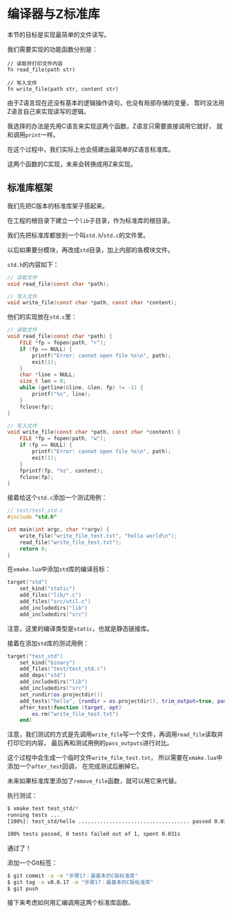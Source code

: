 # 编译器与Z标准库

本节的目标是实现最简单的文件读写。

我们需要实现的功能函数分别是：

```z
// 读取并打印文件内容
fn read_file(path str)

// 写入文件
fn write_file(path str, content str)
```

由于Z语言现在还没有基本的逻辑操作语句，也没有局部存储的变量，
暂时没法用Z语言自己来实现读写的逻辑。

我选择的办法是先用C语言来实现这两个函数，Z语言只需要直接调用它就好，
就和调用`print`一样。

在这个过程中，我们实际上也会搭建出最简单的Z语言标准库。

这两个函数的C实现，未来会转换成用Z来实现。

## 标准库框架

我们先把C版本的标准库架子搭起来。

在工程的根目录下建立一个`lib`子目录，作为标准库的根目录。

我们先把标准库都放到一个叫`std.h`/`std.c`的文件里。

以后如果要分模块，再改成`std`目录，加上内部的各模块文件。

`std.h`的内容如下：

```c
// 读取文件
void read_file(const char *path);

// 写入文件
void write_file(const char *path, const char *content);
```

他们的实现放在`std.c`里：

```c
// 读取文件
void read_file(const char *path) {
    FILE *fp = fopen(path, "r");
    if (fp == NULL) {
        printf("Error: cannot open file %s\n", path);
        exit(1);
    }
    char *line = NULL;
    size_t len = 0;
    while (getline(&line, &len, fp) != -1) {
        printf("%s", line);
    }
    fclose(fp);
}

// 写入文件
void write_file(const char *path, const char *content) {
    FILE *fp = fopen(path, "w");
    if (fp == NULL) {
        printf("Error: cannot open file %s\n", path);
        exit(1);
    }
    fprintf(fp, "%s", content);
    fclose(fp);
}
```

接着给这个`std.c`添加一个测试用例：

```c
// test/test_std.c
#include "std.h"

int main(int argc, char **argv) {
    write_file("write_file_test.txt", "hello world\n");
    read_file("write_file_test.txt");
    return 0;
}
```

在`xmake.lua`中添加`std`库的编译目标：

```lua
target("std")
    set_kind("static")
    add_files("lib/*.c")
    add_files("src/util.c")
    add_includedirs("lib")
    add_includedirs("src")
```

注意，这里的编译类型是`static`，也就是静态链接库。

接着在添加`std`库的测试用例：

```lua
target("test_std")
    set_kind("binary")
    add_files("test/test_std.c")
    add_deps("std")
    add_includedirs("lib")
    add_includedirs("src")
    set_rundir(os.projectdir())
    add_tests("hello", {rundir = os.projectdir(), trim_output=true, pass_outputs="5\nhello\nhello world"})
    after_test(function (target, opt)
        os.rm("write_file_test.txt")
    end)
```

注意，我们测试的方式是先调用`write_file`写一个文件，再调用`read_file`读取并打印它的内容，
最后再和测试用例的`pass_outputs`进行对比。

这个过程中会生成一个临时文件`write_file_test.txt`，
所以需要在`xmake.lua`中添加一个`after_test`回调，
在完成测试后删掉它。

未来如果标准库里添加了`remove_file`函数，就可以用它来代替。

执行测试：

```bash
$ xmake test test_std/*
running tests ...
[100%]: test_std/hello .................................... passed 0.031s

100% tests passed, 0 tests failed out of 1, spent 0.031s
```

通过了！

添加一个Git标签：

```bash
$ git commit -a -m "步骤17：最基本的C版标准库"
$ git tag -a v0.0.17 -m "步骤17：最基本的C版标准库"
$ git push
```

接下来考虑如何用汇编调用这两个标准库函数。